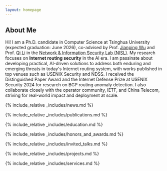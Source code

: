 ```yaml
---
layout: homepage
---
```


## About Me

Hi! I am a Ph.D. candidate in Computer Science at Tsinghua University (expected graduation: June 2026), co-advised by Prof. [Jianping Wu](https://www.internethalloffame.org/inductee/jianping-wu/) and Prof. [Qi Li](https://sites.google.com/site/qili2012/) in the [Network & Information Security Lab (NISL)](https://netsec.ccert.edu.cn/en/). My research focuses on <b style="color=2496CB;">Internet routing security</b> in the AI era. I am passinate about developing practical, AI-driven solutions to address both enduring and emerging threats in today's Internet routing system, with works published in top venues such as USENIX Security and NDSS. I received the Distinguished Paper Award and the Internet Defense Prize at USENIX Security 2024 for research on BGP routing anomaly detection. I also collaborate closely with the operator community, IETF, and China Telecom, striving for real-world impact and deployment at scale.

{% include_relative _includes/news.md %}

{% include_relative _includes/publications.md %}

{% include_relative _includes/education.md %}

{% include_relative _includes/honors_and_awards.md %}

{% include_relative _includes/invited_talks.md %}

{% include_relative _includes/projects.md %}

{% include_relative _includes/services.md %}
